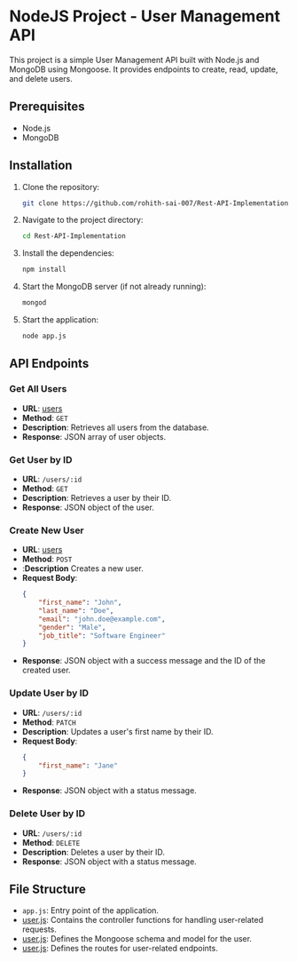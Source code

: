 # NodeJS Project - User Management API

This project is a simple User Management API built with Node.js and MongoDB using Mongoose. It provides endpoints to create, read, update, and delete users.

## Prerequisites

- Node.js
- MongoDB

## Installation

1. Clone the repository:
    ```bash
    git clone https://github.com/rohith-sai-007/Rest-API-Implementation.git
    ```

2. Navigate to the project directory:
    ```bash
    cd Rest-API-Implementation
    ```

3. Install the dependencies:
    ```bash
    npm install
    ```

4. Start the MongoDB server (if not already running):
    ```bash
    mongod
    ```

5. Start the application:
    ```bash
    node app.js
    ```

## API Endpoints

### Get All Users

- **URL**: [users](http://_vscodecontentref_/1)
- **Method**: `GET`
- **Description**: Retrieves all users from the database.
- **Response**: JSON array of user objects.

### Get User by ID

- **URL**: `/users/:id`
- **Method**: `GET`
- **Description**: Retrieves a user by their ID.
- **Response**: JSON object of the user.

### Create New User

- **URL**: [users](http://_vscodecontentref_/2)
- **Method**: `POST`
- :**Description** Creates a new user.
- **Request Body**:
    ```json
    {
        "first_name": "John",
        "last_name": "Doe",
        "email": "john.doe@example.com",
        "gender": "Male",
        "job_title": "Software Engineer"
    }
    ```
- **Response**: JSON object with a success message and the ID of the created user.

### Update User by ID

- **URL**: `/users/:id`
- **Method**: `PATCH`
- **Description**: Updates a user's first name by their ID.
- **Request Body**:
    ```json
    {
        "first_name": "Jane"
    }
    ```
- **Response**: JSON object with a status message.

### Delete User by ID

- **URL**: `/users/:id`
- **Method**: `DELETE`
- **Description**: Deletes a user by their ID.
- **Response**: JSON object with a status message.

## File Structure

- `app.js`: Entry point of the application.
- [user.js](http://_vscodecontentref_/3): Contains the controller functions for handling user-related requests.
- [user.js](http://_vscodecontentref_/4): Defines the Mongoose schema and model for the user.
- [user.js](http://_vscodecontentref_/5): Defines the routes for user-related endpoints.
